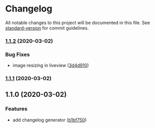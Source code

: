 # Changelog

All notable changes to this project will be documented in this file. See [standard-version](https://github.com/conventional-changelog/standard-version) for commit guidelines.

### [1.1.2](https://github.com/DanYellow/photobooth-py/compare/v1.1.1...v1.1.2) (2020-03-02)


### Bug Fixes

* image resizing in liveview ([3d4d910](https://github.com/DanYellow/photobooth-py/commit/3d4d910762f1e3bf59313c1698e12945004207ec))

### [1.1.1](https://github.com/DanYellow/photobooth-py/compare/v1.1.0...v1.1.1) (2020-03-02)

## 1.1.0 (2020-03-02)


### Features

* add changelog generator ([b1bf750](https://github.com/DanYellow/photobooth-py/commit/b1bf7508bbee8b488e660412dba251563dd37f75))
